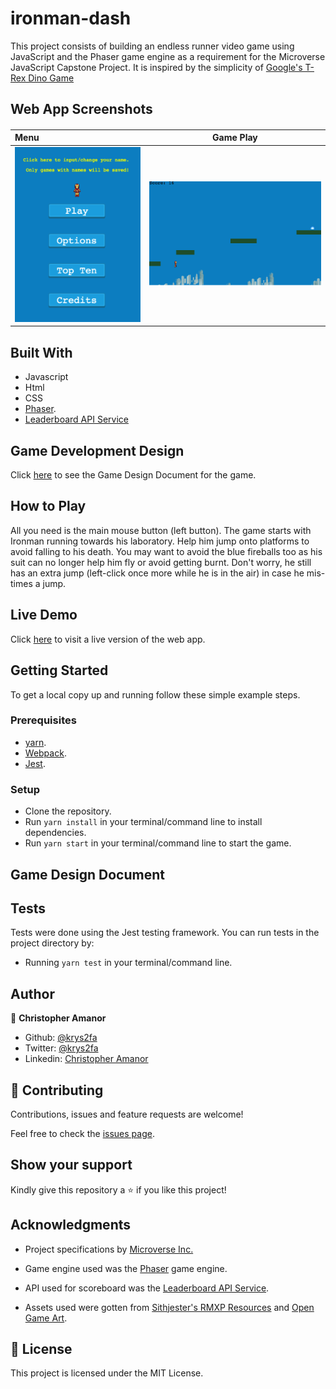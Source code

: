 # ironman-dash
This project consists of building an endless runner video game using JavaScript and the Phaser game engine as a requirement for the Microverse JavaScript Capstone Project.
It is inspired by the simplicity of [Google's T-Rex Dino Game](http://www.trex-game.skipser.com/)

## Web App Screenshots
####
| Menu           | Game Play     |
| :------------- | :----------: |
|![](./src/assets/screenshots/menu.png) | ![](./src/assets/screenshots/gameplay.png)   |


## Built With

- Javascript
- Html
- CSS
- [Phaser](https://phaser.io).
- [Leaderboard API Service](https://www.notion.so/microverse/Leaderboard-API-service-24c0c3c116974ac49488d4eb0267ade3)

## Game Development Design

Click [here](src/assets/docs/gdd.md) to see the Game Design Document for the game.

## How to Play

All you need is the main mouse button (left button). The game starts with Ironman running towards his laboratory. Help him jump onto platforms to avoid falling to his death. You may want to avoid the blue fireballs too as his suit can no longer help him fly or avoid getting burnt.
Don't worry, he still has an extra jump (left-click once more while he is in the air) in case he mis-times a jump.

## Live Demo

Click [here](https://ironman-dash.netlify.app/) to visit a live version of the web app.

## Getting Started

To get a local copy up and running follow these simple example steps.

### Prerequisites

- [yarn](https://yarnpkg.com/lang/en/).
- [Webpack](https://webpack.js.org/).
- [Jest](http://jestjs.io).

### Setup
- Clone the repository.
- Run `yarn install` in your terminal/command line to install dependencies.
- Run `yarn start` in your terminal/command line to start the game.

## Game Design Document

## Tests
Tests were done using the Jest testing framework. You can run tests in the project directory by:
- Running `yarn test` in your terminal/command line.

## Author

👤 **Christopher Amanor**

- Github: [@krys2fa](https://github.com/krys2fa)
- Twitter: [@krys2fa](https://twitter.com/krys2fa)
- Linkedin: [Christopher Amanor](https://www.linkedin.com/in/christopher-amanor/)

## 🤝 Contributing

Contributions, issues and feature requests are welcome!

Feel free to check the [issues page](https://github.com/krys2fa/ironman-dash/issues).

## Show your support

Kindly give this repository a ⭐️ if you like this project!

## Acknowledgments

- Project specifications by [Microverse Inc.](https://www.microverse.org)

- Game engine used was the [Phaser](https://phaser.io) game engine.

- API used for scoreboard was the [Leaderboard API Service](https://www.notion.so/microverse/Leaderboard-API-service-24c0c3c116974ac49488d4eb0267ade3).

- Assets used were gotten from [Sithjester's RMXP Resources](http://untamed.wild-refuge.net/rmxpresources.php) and [Open Game Art](https://opengameart.org/).

## 📝 License

This project is licensed under the MIT License.
